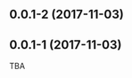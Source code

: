 <a name="0.0.1-2"></a>
## 0.0.1-2 (2017-11-03)




<a name="0.0.1-1"></a>
## 0.0.1-1 (2017-11-03)




TBA